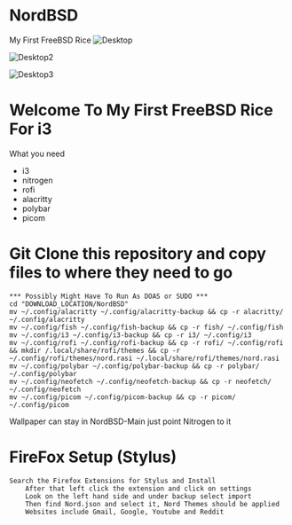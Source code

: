 # NordBSD
My First FreeBSD Rice
![Desktop](https://user-images.githubusercontent.com/89696594/189009334-3c6567dd-4e4d-4f6d-8939-b1c770170936.png)

![Desktop2](https://user-images.githubusercontent.com/89696594/189009353-09645382-55a1-475e-b307-13ca705236c5.png)

![Desktop3](https://user-images.githubusercontent.com/89696594/189009363-3000921c-bda3-4614-9e29-c12a3066c380.png)

# Welcome To My First FreeBSD Rice For i3
    
 What you need
   * i3
   * nitrogen
   * rofi
   * alacritty
   * polybar
   * picom
 
 # Git Clone this repository and copy files to where they need to go
    *** Possibly Might Have To Run As DOAS or SUDO ***
    cd "DOWNLOAD_LOCATION/NordBSD"
    mv ~/.config/alacritty ~/.config/alacritty-backup && cp -r alacritty/ ~/.config/alacritty
    mv ~/.config/fish ~/.config/fish-backup && cp -r fish/ ~/.config/fish
    mv ~/.config/i3 ~/.config/i3-backup && cp -r i3/ ~/.config/i3
    mv ~/.config/rofi ~/.config/rofi-backup && cp -r rofi/ ~/.config/rofi && mkdir /.local/share/rofi/themes && cp -r ~/.config/rofi/themes/nord.rasi ~/.local/share/rofi/themes/nord.rasi
    mv ~/.config/polybar ~/.config/polybar-backup && cp -r polybar/ ~/.config/polybar
    mv ~/.config/neofetch ~/.config/neofetch-backup && cp -r neofetch/ ~/.config/neofetch
    mv ~/.config/picom ~/.config/picom-backup && cp -r picom/ ~/.config/picom
 
 Wallpaper can stay in NordBSD-Main just point Nitrogen to it 
 
 
 # FireFox Setup (Stylus)
    Search the Firefox Extensions for Stylus and Install 
        After that left click the extension and click on settings 
        Look on the left hand side and under backup select import 
        Then find Nord.json and select it, Nord Themes should be applied
        Websites include Gmail, Google, Youtube and Reddit
 
 
 
 

